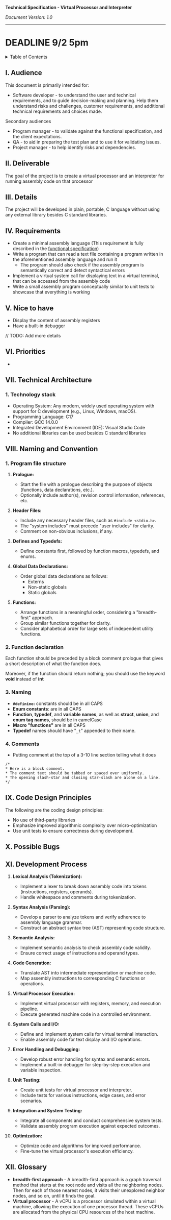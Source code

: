 
**Technical Specification - Virtual Processor and Interpreter**

*Document Version: 1.0*

---

# DEADLINE 9/2 5pm  

<details>
<summary>Table of Contents</summary>

- [DEADLINE 9/2 5pm](#deadline-92-5pm)
  - [I. Audience](#i-audience)
  - [II. Deliverable](#ii-deliverable)
  - [III. Details](#iii-details)
  - [IV. Requirements](#iv-requirements)
  - [V. Nice to have](#v-nice-to-have)
  - [VI. Priorities](#vi-priorities)
  - [VII. Technical Architecture](#vii-technical-architecture)
    - [1. Technology stack](#1-technology-stack)
  - [VIII. Naming and Convention](#viii-naming-and-convention)
    - [1. Program file structure](#1-program-file-structure)
    - [2. Function declaration](#2-function-declaration)
    - [3. Naming](#3-naming)
    - [4. Comments](#4-comments)
  - [IX. Code Design Principles](#ix-code-design-principles)
  - [X. Possible Bugs](#x-possible-bugs)
  - [XI. Development Process](#xi-development-process)
  - [XII. Glossary](#xii-glossary)

</details>


## I. Audience

This document is primarily intended for:

* Software developer - to understand the user and technical requirements, and to guide decision-making and planning. Help them understand risks and challenges, customer requirements, and additional technical requirements and choices made.  
  
Secondary audiences
* Program manager - to validate against the functional specification, and the client expectations.
* QA - to aid in preparing the test plan and to use it for validating issues.
* Project manager - to help identify risks and dependencies.


## II. Deliverable 

 The goal of the project is to create a virtual processor and an interpreter for running assembly code on that processor

## III. Details 

The project will be developed in plain, portable, C language without using any external library besides C standard libraries. 

## IV. Requirements 

-  Create a minimal assembly language (This requirement is fully described in the [functional specification](./FunctionalSpecifications.md.md))
-  Write a program that can read a text file containing a program written in the aforementioned assembly language and run it
	- The program should also check if the assembly program is semantically correct and detect syntactical errors 
- Implement a virtual system call for displaying text in a virtual terminal, that can be accessed from the assembly code  
- Write a small assembly program conceptually similar to unit tests to showcase that everything is working 


## V. Nice to have

- Display the content of assembly registers 
- Have a built-in debugger

// TODO: Add more details



## VI. Priorities

- 


## VII. Technical Architecture

### 1. Technology stack

- Operating System: Any modern, widely used operating system with support for C development (e.g., Linux, Windows, macOS).
- Programming Language: C17
- Compiler: GCC 14.0.0
- Integrated Development Environment (IDE): Visual Studio Code
- No additional libraries can be used besides C standard libraries



## VIII. Naming and Convention

### 1. Program file structure 

1. **Prologue:**
   - Start the file with a prologue describing the purpose of objects (functions, data declarations, etc.).
   - Optionally include author(s), revision control information, references, etc.

2. **Header Files:**
   - Include any necessary header files, such as `#include <stdio.h>`.
   - The "system includes" must precede "user includes" for clarity.
   - Comment on non-obvious inclusions, if any.

3. **Defines and Typedefs:**
   - Define constants first, followed by function macros, typedefs, and enums.

4. **Global Data Declarations:**
   - Order global data declarations as follows:
      - Externs
      - Non-static globals
      - Static globals

5. **Functions:**
   - Arrange functions in a meaningful order, considering a "breadth-first" approach.
   - Group similar functions together for clarity.
   - Consider alphabetical order for large sets of independent utility functions.


### 2. Function declaration 

Each function should be preceded by a block comment prologue that gives a short description of what the function does.

Moreover, if the function should return nothing; you should use the keyword **void** instead of **int**

### 3. Naming

- **`#definine`:** constants should be in all CAPS
- **Enum constants**: are in all CAPS
- **Function**, **typedef**, and **variable names**, as well as **struct**, **union**, and **enum tag names**, should be in camelCase
- **Macro "functions"** are in all CAPS
- **Typedef** names should have "`_t`" appended to their name.


### 4. Comments 

- Putting comment at the top of a 3-10 line section telling what it does
```
/*
* Here is a block comment.
* The comment text should be tabbed or spaced over uniformly.
* The opening slash-star and closing star-slash are alone on a line.
*/ 
```


## IX. Code Design Principles

The following are the coding design principles: 

 - No use of third-party libraries
 - Emphasize improved algorithmic complexity over micro-optimization 
 - Use unit tests to ensure correctness during development.

## X. Possible Bugs

## XI. Development Process

1. **Lexical Analysis (Tokenization):**
   - Implement a lexer to break down assembly code into tokens (instructions, registers, operands).
   - Handle whitespace and comments during tokenization.

2. **Syntax Analysis (Parsing):**
   - Develop a parser to analyze tokens and verify adherence to assembly language grammar.
   - Construct an abstract syntax tree (AST) representing code structure.

3. **Semantic Analysis:**
   - Implement semantic analysis to check assembly code validity.
   - Ensure correct usage of instructions and operand types.

4. **Code Generation:**
   - Translate AST into intermediate representation or machine code.
   - Map assembly instructions to corresponding C functions or operations.

5. **Virtual Processor Execution:**
   - Implement virtual processor with registers, memory, and execution pipeline.
   - Execute generated machine code in a controlled environment.

6. **System Calls and I/O:**
   - Define and implement system calls for virtual terminal interaction.
   - Enable assembly code for text display and I/O operations.

7. **Error Handling and Debugging:**
   - Develop robust error handling for syntax and semantic errors.
   - Implement a built-in debugger for step-by-step execution and variable inspection.

8. **Unit Testing:**
   - Create unit tests for virtual processor and interpreter.
   - Include tests for various instructions, edge cases, and error scenarios.

9. **Integration and System Testing:**
   - Integrate all components and conduct comprehensive system tests.
   - Validate assembly program execution against expected outcomes.

10. **Optimization:**
    - Optimize code and algorithms for improved performance.
    - Fine-tune the virtual processor's execution efficiency.



## XII. Glossary

- **breadth-first approach** -  A breadth-first approach is a graph traversal method that starts at the root node and visits all the neighboring nodes. Then for each of those nearest nodes, it visits their unexplored neighbor nodes, and so on, until it finds the goal.
-  **Virtual processor** - A vCPU is a processor simulated within a virtual machine, allowing the execution of one processor thread. These vCPUs are allocated from the physical CPU resources of the host machine.